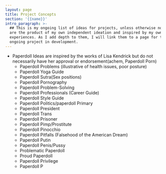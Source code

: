 ```yaml
---
layout: page
title: Project Concepts
section: '{{name}}'
intro_paragraph: >-
  ## This is my ongoing list of ideas for projects, unless otherwise noted these
  are the product of my own independent ideation and inspired by my own life
  experiences. As I add depth to them, I will link them to a page for the
  ongoing project in development.
---
```

* Paperdoll Ideas are inspired by the works of Lisa Kendrick but do not necessarily have her approval or endorsement(achem, Paperdoll Porn)
  -  Paperdoll Problems (illustrative of health issues, poor posture)
  -  Paperdoll Yoga Guide
  -  Paperdoll Sutra(Sex positions)
  -  Paperdoll Pornography
  -  Paperdoll Problem-Solving 
  -  Paperdoll Professionals (Career Guide)
  -  Paperdoll Style Guide
  -  Paperdoll Politics/paperdoll Primary
  -  Paperdoll President 
  -  Paperdoll Trans
  -  Paperdoll Prisoner 
  -  Paperdoll Pimp/Prostitute
  -  Paperdoll Pinocchio 
  -  Paperdoll Pitfalls (Falsehood of the American Dream)
  -  Paperdoll Putin
  -  Paperdoll Penis/Pussy
  -  Problematic Paperdoll 
  -  Proud Paperdoll 
  -  Paperdoll Privilege
  -  Paperdoll P
